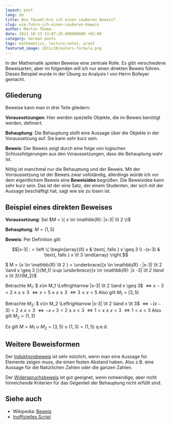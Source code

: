 ```yaml
---
layout: post
lang: de
title: Wie f&uuml;hre ich einen sauberen Beweis?
slug: wie-fuhre-ich-einen-sauberen-beweis
author: Martin Thoma
date: 2011-10-23 13:07:29.000000000 +02:00
category: German posts
tags: mathematics, lecture-notes, proof
featured_image: 2011/10/eulers-formula.png
---
```

In der Mathematik spielen Beweise eine zentrale Rolle. Es gibt verschiedene Beweisarten, aber im folgenden will ich nur einen direkten Beweis f&uuml;hren. Dieses Beispiel wurde in der &Uuml;bung zu Analysis I von Herrn Bolleyer gemacht.

<h2>Gliederung</h2>
Beweise kann man in drei Teile gliedern:

<strong>Voraussetzungen</strong>: Hier werden spezielle Objekte, die im Beweis ben&ouml;tigt werden, definiert.

<strong>Behauptung</strong>: Die Behauptung stellt eine Aussage &uuml;ber die Objekte in der Voraussetzung auf. Sie kann sehr kurz sein.

<strong>Beweis</strong>: Der Beweis zeigt durch eine folge von logischen Schlussfolgerungen aus den Voraussetzungen, dass die Behauptung wahr ist.

N&ouml;tig ist manchmal nur die Behauptung und der Beweis. Mit der Vorraussetzung ist der Beweis zwar vollst&auml;ndig, allerdings w&uuml;rde ich vor dem eigentlichem Beweis eine <strong>Beweisidee</strong> begr&uuml;&szlig;en. Die Beweisidee kann sehr kurz sein. Das ist der eine Satz, der einem Studenten, der sich mit der Aussage besch&auml;ftigt hat, sagt wie sie zu l&ouml;sen ist.

<h2>Beispiel eines direkten Beweises</h2>
<strong>Voraussetzung</strong>: Sei $M = \{ x \in \mathbb{R}: |x-3| \lt 2 \}$

<strong>Behauptung</strong>: $M = (1,5)$

<strong>Beweis</strong>: Per Definition gilt:

$$|x-3| : =
\left \{ \begin{array}{ll}
x      & \text{, falls } x \geq 3 \\
-(x-3) & \text{, falls } x \lt 3
\end{array}
\right.$$

$ M = \{x \in \mathbb{R} \lt 2 \} = \underbrace{\{x \in \mathbb{R} : |x-3| \lt 2 \land x \geq 3 \}}_{M_1} \cup \underbrace{\{x \in \mathbb{R}: |x -3| \lt 2 \land x \lt 3\}}_{M_2}$

Betrachte $M_1$:
$ x\in M_1 \Leftrightarrow |x-3| \lt 2 \land x \geq 3$
$\Leftrightarrow x-3 \lt 2 \land x \geq 3$
$\Leftrightarrow x \lt 5 \land x \geq 3$
$\Leftrightarrow 3 \leq x \lt 5$
Also gilt $M_1 = [3, 5)$

Betrachte $M_2$:
$ x\in M_2 \Leftrightarrow |x-3| \lt 2 \land x \lt 3$
$\Leftrightarrow -(x-3) \lt 2 \land x \lt 3$
$\Leftrightarrow -x + 3 \lt 2 \land x \lt 3$
$\Leftrightarrow 1 \lt x \land x \lt 3$
$\Leftrightarrow 1 \lt x \lt 3$
Also gilt $M_2 = (1,3)$

Es gilt $M = M_1 \cup M_2 = [3, 5) \cup (1,3) = (1,5)$
q.e.d.

<h2>Weitere Beweisformen</h2>
Der <a href="../wie-fuhre-ich-einen-induktionsbeweis/">Induktionsbeweis</a> ist sehr n&uuml;tzlich, wenn man eine Aussage f&uuml;r Elemente zeigen muss, die einen festen Abstand haben. Also z.B. eine Aussage f&uuml;r die Nat&uuml;rlichen Zahlen oder die ganzen Zahlen.

Der <a href="../pumping-lemma/">Widerspruchsbeweis</a> ist gut geeignet, wenn notwendige, aber nicht hinreichende Kriterien f&uuml;r das Gegenteil der Behauptung nicht erf&uuml;llt sind.

<h2>Siehe auch</h2>
<ul>
  <li>Wikipedia: <a href="http://de.wikipedia.org/wiki/Beweis_(Mathematik)">Beweis</a></li>
  <li><a href="http://mitschriebwiki.nomeata.de/WS07/Ana1.pdf">Inoffizielles Script</a></li>
</ul>
